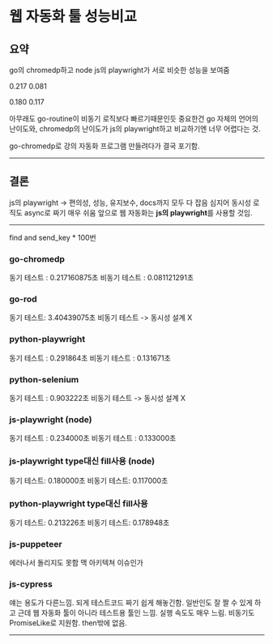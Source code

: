 # 웹 자동화 툴 성능비교

## 요약

go의 chromedp하고
node js의 playwright가 서로 비슷한 성능을 보여줌

0.217
0.081

0.180
0.117

아무래도 go-routine이 비동기 로직보다 빠르기때문인듯
중요한건 go 자체의 언어의 난이도와, chromedp의 난이도가
js의 playwright하고 비교하기엔 너무 어렵다는 것.

go-chromedp로 강의 자동화 프로그램 만들려다가 결국 포기함.

---

## 결론

js의 playwright -> 편의성, 성능, 유지보수, docs까지 모두 다 잡음
심지어 동시성 로직도 async로 짜기 매우 쉬움
앞으로 웹 자동화는 **js의 playwright**를 사용할 것임.

---

find and send_key \* 100번

### go-chromedp

동기 테스트 : 0.217160875초
비동기 테스트 : 0.081121291초

### go-rod

동기 테스트: 3.40439075초
비동기 테스트 -> 동시성 설계 X

### python-playwright

동기 테스트 : 0.291864초
비동기 테스트 : 0.131671초

### python-selenium

동기 테스트 : 0.903222초
비동기 테스트 -> 동시성 설계 X

### js-playwright (node)

동기 테스트 : 0.234000초
비동기 테스트 : 0.133000초

### js-playwright type대신 fill사용 (node)

동기 테스트: 0.180000초
비동기 테스트: 0.117000초

### python-playwright type대신 fill사용

동기 테스트: 0.213226초
비동기 테스트: 0.178948초

### js-puppeteer

에러나서 돌리지도 못함 맥 아키텍쳐 이슈인가

### js-cypress

얘는 용도가 다른느낌. 되게 테스트코드 짜기 쉽게 해놓긴함. 일반인도 잘 짤 수 있게 하고
근데 웹 자동화 툴이 아니라 테스트용 툴인 느낌. 실행 속도도 매우 느림.
비동기도 PromiseLike로 지원함. then밖에 없음.

---
